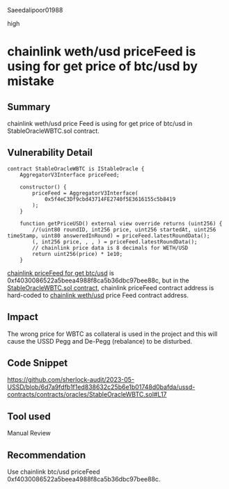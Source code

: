 Saeedalipoor01988

high

# chainlink weth/usd priceFeed is using for get price of btc/usd by mistake

## Summary
chainlink weth/usd price Feed is using for get price of btc/usd in StableOracleWBTC.sol contract.

## Vulnerability Detail
```solidity
contract StableOracleWBTC is IStableOracle {
    AggregatorV3Interface priceFeed;

    constructor() {
        priceFeed = AggregatorV3Interface(
            0x5f4eC3Df9cbd43714FE2740f5E3616155c5b8419
        );
    }

    function getPriceUSD() external view override returns (uint256) {
        //(uint80 roundID, int256 price, uint256 startedAt, uint256 timeStamp, uint80 answeredInRound) = priceFeed.latestRoundData();
        (, int256 price, , , ) = priceFeed.latestRoundData();
        // chainlink price data is 8 decimals for WETH/USD
        return uint256(price) * 1e10;
    }
```

[chainlink priceFeed for get btc/usd](https://etherscan.io/address/0xf4030086522a5beea4988f8ca5b36dbc97bee88c#readContract) is 0xf4030086522a5beea4988f8ca5b36dbc97bee88c, but in the [StableOracleWBTC.sol contract](https://github.com/sherlock-audit/2023-05-USSD/blob/6d7a9fdfb1f1ed838632c25b6e1b01748d0bafda/ussd-contracts/contracts/oracles/StableOracleWBTC.sol#L17), chainlink priceFeed contract address is hard-coded to [chainlink weth/usd](https://etherscan.io/address/0x5f4eC3Df9cbd43714FE2740f5E3616155c5b8419#readContract) price Feed contract address.

## Impact
The wrong price for WBTC as collateral is used in the project and this will cause the USSD Pegg and De-Pegg (rebalance) to be disturbed.

## Code Snippet
https://github.com/sherlock-audit/2023-05-USSD/blob/6d7a9fdfb1f1ed838632c25b6e1b01748d0bafda/ussd-contracts/contracts/oracles/StableOracleWBTC.sol#L17

## Tool used
Manual Review

## Recommendation
Use chainlink btc/usd priceFeed 0xf4030086522a5beea4988f8ca5b36dbc97bee88c.